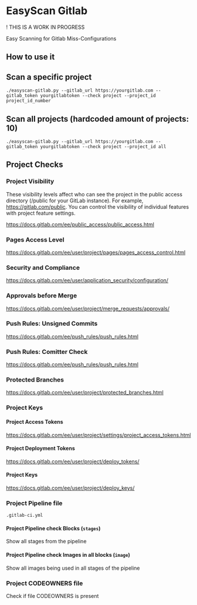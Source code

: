 # EasyScan Gitlab

! THIS IS A WORK IN PROGRESS

Easy Scanning for Gitlab Miss-Configurations

## How to use it

## Scan a specific project

`./easyscan-gitlab.py --gitlab_url https://yourgitlab.com --gitlab_token yourgitlabtoken --check project --project_id project_id_number`

## Scan all projects (hardcoded amount of projects: 10)

`./easyscan-gitlab.py --gitlab_url https://yourgitlab.com --gitlab_token yourgitlabtoken --check project --project_id all`

## Project Checks

### Project Visibility

These visibility levels affect who can see the project in the public access directory (/public for your GitLab instance). For example, https://gitlab.com/public. You can control the visibility of individual features with project feature settings.

https://docs.gitlab.com/ee/public_access/public_access.html


### Pages Access Level

https://docs.gitlab.com/ee/user/project/pages/pages_access_control.html

### Security and Compliance

https://docs.gitlab.com/ee/user/application_security/configuration/

### Approvals before Merge

https://docs.gitlab.com/ee/user/project/merge_requests/approvals/

### Push Rules: Unsigned Commits

https://docs.gitlab.com/ee/push_rules/push_rules.html

### Push Rules: Comitter Check

https://docs.gitlab.com/ee/push_rules/push_rules.html

### Protected Branches

https://docs.gitlab.com/ee/user/project/protected_branches.html

### Project Keys

#### Project Access Tokens

https://docs.gitlab.com/ee/user/project/settings/project_access_tokens.html

#### Project Deployment Tokens

https://docs.gitlab.com/ee/user/project/deploy_tokens/

#### Project Keys

https://docs.gitlab.com/ee/user/project/deploy_keys/

### Project Pipeline file

`.gitlab-ci.yml`

#### Project Pipeline check Blocks (`stages`)

Show all stages from the pipeline

#### Project Pipeline check Images in all blocks (`image`)

Show all images being used in all stages of the pipeline

### Project CODEOWNERS file

Check if file CODEOWNERS is present